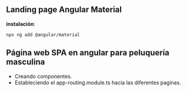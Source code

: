 


## Landing page Angular Material

__instalación__:

```
npx ng add @angular/material
```

## Página web SPA en angular para peluquería masculina
- Creando componentes.
- Estableciendo el app-routing.module.ts hacia las diferentes paginas.
